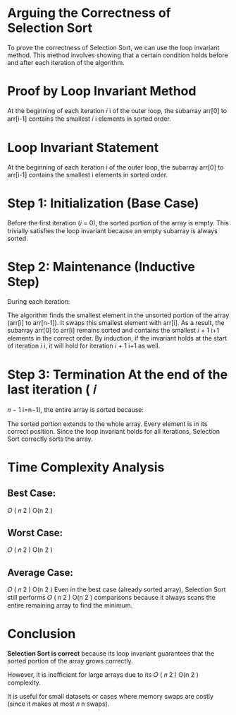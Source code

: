 # Arguing the Correctness of Selection Sort
To prove the correctness of Selection Sort, we can use the loop invariant method. This method involves showing that a certain condition holds before and after each iteration of the algorithm.

# Proof by Loop Invariant Method 
At the beginning of each iteration 
𝑖
i of the outer loop, the subarray arr[0] to arr[i-1] contains the smallest 
𝑖
i elements in sorted order.
# Loop Invariant Statement
At the beginning of each iteration i of the outer loop, the subarray arr[0] to arr[i-1] contains the smallest i elements in sorted order.

# Step 1: Initialization (Base Case)
Before the first iteration (𝑖 = 0), the sorted portion of the array is empty.
This trivially satisfies the loop invariant because an empty subarray is always sorted.

# Step 2: Maintenance (Inductive Step)
During each iteration:

The algorithm finds the smallest element in the unsorted portion of the array (arr[i] to arr[n-1]).
It swaps this smallest element with arr[i].
As a result, the subarray arr[0] to arr[i] remains sorted and contains the smallest 
𝑖
+
1
i+1 elements in the correct order.
By induction, if the invariant holds at the start of iteration 
𝑖
i, it will hold for iteration 
𝑖
+
1
i+1 as well.

Step 3: Termination
At the end of the last iteration (
𝑖
=
𝑛
−
1
i=n−1), the entire array is sorted because:

The sorted portion extends to the whole array.
Every element is in its correct position.
Since the loop invariant holds for all iterations, Selection Sort correctly sorts the array.

# Time Complexity Analysis
## Best Case: 
𝑂
(
𝑛
2
)
O(n 
2
 )
## Worst Case: 
𝑂
(
𝑛
2
)
O(n 
2
 )
## Average Case: 
𝑂
(
𝑛
2
)
O(n 
2
 )
Even in the best case (already sorted array), Selection Sort still performs 
𝑂
(
𝑛
2
)
O(n 
2
 ) comparisons because it always scans the entire remaining array to find the minimum.

 # Conclusion
 **Selection Sort is correct** because its loop invariant guarantees that the sorted portion of the array grows correctly.

However, it is inefficient for large arrays due to its 
𝑂
(
𝑛
2
)
O(n 
2
 ) complexity.

It is useful for small datasets or cases where memory swaps are costly (since it makes at most 
𝑛
n swaps).





